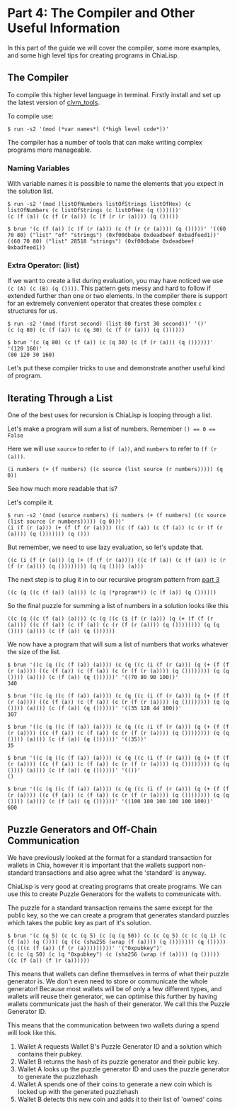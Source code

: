 # Part 4: The Compiler and Other Useful Information

In this part of the guide we will cover the compiler, some more examples, and some high level tips for creating programs in ChiaLisp.

## The Compiler

To compile this higher level language in terminal. Firstly install and set up the latest version of [clvm_tools](https://github.com/Chia-Network/clvm_tools).

To compile use:
```
$ run -s2 '(mod (*var names*) (*high level code*))'
```
The compiler has a number of tools that can make writing complex programs more manageable.

### Naming Variables
With variable names it is possible to name the elements that you expect in the solution list.

```
$ run -s2 '(mod (listOfNumbers listOfStrings listOfHex) (c listOfNumbers (c listOfStrings (c listOfHex (q ())))))'
(c (f (a)) (c (f (r (a))) (c (f (r (r (a)))) (q ()))))

$ brun '(c (f (a)) (c (f (r (a))) (c (f (r (r (a)))) (q ()))))' '((60 70 80) ("list" "of" "strings") (0xf00dbabe 0xdeadbeef 0xbadfeed1))'
((60 70 80) ("list" 28518 "strings") (0xf00dbabe 0xdeadbeef 0xbadfeed1))
```

### Extra Operator: (list)

If we want to create a list during evaluation, you may have noticed we use `(c (A) (c (B) (q ())))`.
This pattern gets messy and hard to follow if extended further than one or two elements.
In the compiler there is support for an extremely convenient operator that creates these complex `c` structures for us.

```
$ run -s2 '(mod (first second) (list 80 first 30 second))' '()'
(c (q 80) (c (f (a)) (c (q 30) (c (f (r (a))) (q ())))))

$ brun '(c (q 80) (c (f (a)) (c (q 30) (c (f (r (a))) (q ())))))' '(120 160)'
(80 120 30 160)
```

Let's put these compiler tricks to use and demonstrate another useful kind of program.

## Iterating Through a List

One of the best uses for recursion is ChiaLisp is looping through a list.

Let's make a program will sum a list of numbers.
Remember `() == 0 == False`

Here we will use `source` to refer to `(f (a))`, and `numbers` to refer to `(f (r (a)))`.

```
(i numbers (+ (f numbers) ((c source (list source (r numbers))))) (q 0))
```
See how much more readable that is?

Let's compile it.
```
$ run -s2 '(mod (source numbers) (i numbers (+ (f numbers) ((c source (list source (r numbers))))) (q 0)))'
(i (f (r (a))) (+ (f (f (r (a)))) ((c (f (a)) (c (f (a)) (c (r (f (r (a)))) (q ())))))) (q ()))
```

But remember, we need to use lazy evaluation, so let's update that.

```
((c (i (f (r (a))) (q (+ (f (f (r (a)))) ((c (f (a)) (c (f (a)) (c (r (f (r (a)))) (q ()))))))) (q (q ()))) (a)))
```

The next step is to plug it in to our recursive program pattern from [part 3](part3_deeperintoCLVM.md)
```
((c (q ((c (f (a)) (a)))) (c (q (*program*)) (c (f (a)) (q ())))))
```

So the final puzzle for summing a list of numbers in a solution looks like this

```
((c (q ((c (f (a)) (a)))) (c (q ((c (i (f (r (a))) (q (+ (f (f (r (a)))) ((c (f (a)) (c (f (a)) (c (r (f (r (a)))) (q ()))))))) (q (q ()))) (a)))) (c (f (a)) (q ())))))
```

We now have a program that will sum a list of numbers that works whatever the size of the list.

```
$ brun '((c (q ((c (f (a)) (a)))) (c (q ((c (i (f (r (a))) (q (+ (f (f (r (a)))) ((c (f (a)) (c (f (a)) (c (r (f (r (a)))) (q ()))))))) (q (q ()))) (a)))) (c (f (a)) (q ())))))' '((70 80 90 100))'
340

$ brun '((c (q ((c (f (a)) (a)))) (c (q ((c (i (f (r (a))) (q (+ (f (f (r (a)))) ((c (f (a)) (c (f (a)) (c (r (f (r (a)))) (q ()))))))) (q (q ()))) (a)))) (c (f (a)) (q ())))))' '((35 128 44 100))'
307

$ brun '((c (q ((c (f (a)) (a)))) (c (q ((c (i (f (r (a))) (q (+ (f (f (r (a)))) ((c (f (a)) (c (f (a)) (c (r (f (r (a)))) (q ()))))))) (q (q ()))) (a)))) (c (f (a)) (q ())))))' '((35))'
35

$ brun '((c (q ((c (f (a)) (a)))) (c (q ((c (i (f (r (a))) (q (+ (f (f (r (a)))) ((c (f (a)) (c (f (a)) (c (r (f (r (a)))) (q ()))))))) (q (q ()))) (a)))) (c (f (a)) (q ())))))' '(())'
()

$ brun '((c (q ((c (f (a)) (a)))) (c (q ((c (i (f (r (a))) (q (+ (f (f (r (a)))) ((c (f (a)) (c (f (a)) (c (r (f (r (a)))) (q ()))))))) (q (q ()))) (a)))) (c (f (a)) (q ())))))' '((100 100 100 100 100 100))'
600
```

## Puzzle Generators and Off-Chain Communication

We have previously looked at the format for a standard transaction for wallets in Chia, however it is important that the wallets support non-standard transactions and also agree what the 'standard' is anyway.

ChiaLisp is very good at creating programs that create programs. We can use this to create Puzzle Generators for the wallets to communicate with.

The puzzle for a standard transaction remains the same except for the public key, so the we can create a program that generates standard puzzles which takes the public key as part of it's solution.

```
$ brun '(c (q 5) (c (c (q 5) (c (q (q 50)) (c (c (q 5) (c (c (q 1) (c (f (a)) (q ()))) (q ((c (sha256 (wrap (f (a)))) (q ())))))) (q ())))) (q (((c (f (a)) (f (r (a)))))))))' '("0xpubkey")'
(c (c (q 50) (c (q "0xpubkey") (c (sha256 (wrap (f (a)))) (q ())))) ((c (f (a)) (f (r (a))))))
```

This means that wallets can define themselves in terms of what their puzzle generator is.
We don't even need to store or communicate the whole generator!
Because most wallets will be of only a few different types, and wallets will reuse their generator, we can optimise this further by having wallets communicate just the hash of their generator.
We call this the Puzzle Generator ID.

This means that the communication between two wallets during a spend will look like this.

1. Wallet A requests Wallet B's Puzzle Generator ID and a solution which contains their pubkey.
2. Wallet B returns the hash of its puzzle generator and their public key.
3. Wallet A looks up the puzzle generator ID and uses the puzzle generator to generate the puzzlehash
4. Wallet A spends one of their coins to generate a new coin which is locked up with the generated puzzlehash
5. Wallet B detects this new coin and adds it to their list of 'owned' coins
